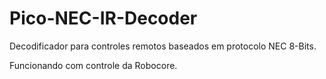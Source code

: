 # Pico-NEC-IR-Decoder

Decodificador para controles remotos baseados em protocolo NEC 8-Bits.

Funcionando com controle da Robocore.
